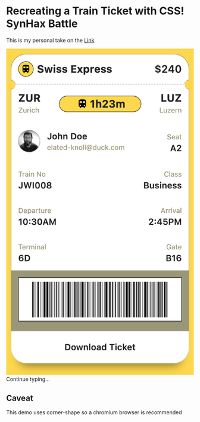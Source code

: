 # Recreating a Train Ticket with CSS! SynHax Battle

This is my personal take on the [Link](https://seanosullivan.co.uk)

![SynHax Battle](screenshot.png "Alt Text") Continue typing...

## Caveat

This demo uses corner-shape so a chromium browser is recommended
